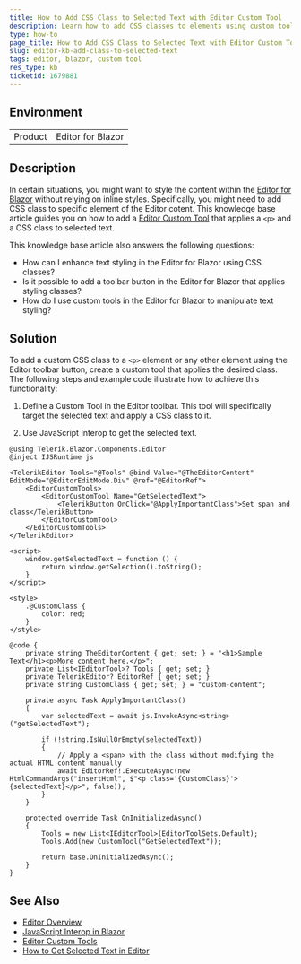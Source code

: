 ```yaml
---
title: How to Add CSS Class to Selected Text with Editor Custom Tool
description: Learn how to add CSS classes to elements using custom toolbar tools in the Telerik Editor for Blazor, enhancing the styling capabilities of your application.
type: how-to
page_title: How to Add CSS Class to Selected Text with Editor Custom Tool
slug: editor-kb-add-class-to-selected-text
tags: editor, blazor, custom tool
res_type: kb
ticketid: 1679881
---
```


## Environment

<table>
    <tbody>
        <tr>
            <td>Product</td>
            <td>Editor for Blazor</td>
        </tr>
    </tbody>
</table>

## Description

In certain situations, you might want to style the content within the [Editor for Blazor](slug:editor-overview) without relying on inline styles. Specifically, you might need to add CSS class to specific element of the Editor cotent. This knowledge base article guides you on how to add a [Editor Custom Tool](slug:editor-custom-tools) that applies a `<p>` and a CSS class to selected text.

This knowledge base article also answers the following questions:

- How can I enhance text styling in the Editor for Blazor using CSS classes?
- Is it possible to add a toolbar button in the Editor for Blazor that applies styling classes?
- How do I use custom tools in the Editor for Blazor to manipulate text styling?

## Solution

To add a custom CSS class to a `<p>` element or any other element using the Editor toolbar button, create a custom tool that applies the desired class. The following steps and example code illustrate how to achieve this functionality:

1. Define a Custom Tool in the Editor toolbar. This tool will specifically target the selected text and apply a CSS class to it.

2. Use JavaScript Interop to get the selected text.

````RAZOR
@using Telerik.Blazor.Components.Editor
@inject IJSRuntime js

<TelerikEditor Tools="@Tools" @bind-Value="@TheEditorContent" EditMode="@EditorEditMode.Div" @ref="@EditorRef">
    <EditorCustomTools>
        <EditorCustomTool Name="GetSelectedText">
            <TelerikButton OnClick="@ApplyImportantClass">Set span and class</TelerikButton>
        </EditorCustomTool>
    </EditorCustomTools>
</TelerikEditor>

<script>
    window.getSelectedText = function () {
        return window.getSelection().toString();
    }
</script>

<style>
    .@CustomClass {
        color: red;
    }
</style>

@code {
    private string TheEditorContent { get; set; } = "<h1>Sample Text</h1><p>More content here.</p>";
    private List<IEditorTool>? Tools { get; set; }
    private TelerikEditor? EditorRef { get; set; }
    private string CustomClass { get; set; } = "custom-content";

    private async Task ApplyImportantClass()
    {
        var selectedText = await js.InvokeAsync<string>("getSelectedText");

        if (!string.IsNullOrEmpty(selectedText))
        {
            // Apply a <span> with the class without modifying the actual HTML content manually
            await EditorRef!.ExecuteAsync(new HtmlCommandArgs("insertHtml", $"<p class='{CustomClass}'>{selectedText}</p>", false));
        }
    }

    protected override Task OnInitializedAsync()
    {
        Tools = new List<IEditorTool>(EditorToolSets.Default);
        Tools.Add(new CustomTool("GetSelectedText"));

        return base.OnInitializedAsync();
    }
}
````

## See Also

- [Editor Overview](slug:editor-overview)
- [JavaScript Interop in Blazor](https://docs.microsoft.com/en-us/aspnet/core/blazor/javascript-interoperability)
- [Editor Custom Tools](slug:editor-custom-tools)
- [How to Get Selected Text in Editor](slug:editor-kb-get-selection)
